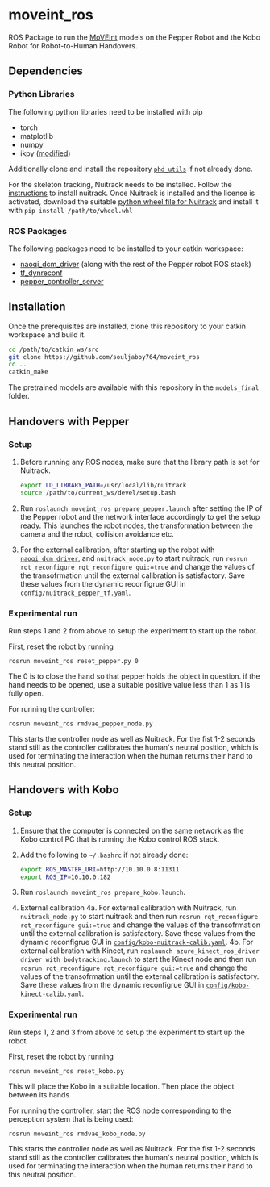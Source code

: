 # moveint_ros

ROS Package to run the [MoVEInt](https://github.com/souljaboy764/moveint) models on the Pepper Robot and the Kobo Robot for Robot-to-Human Handovers.

## Dependencies

### Python Libraries

The following python libraries need to be installed with pip

- torch
- matplotlib
- numpy
- ikpy ([modified](https://github.com/souljaboy764/ikpy))

Additionally clone and install the repository [`phd_utils`](https://github.com/souljaboy764/phd_utils) if not already done.

For the skeleton tracking, Nuitrack needs to be installed. Follow the [instructions](https://github.com/3DiVi/nuitrack-sdk/blob/master/doc/Install.md) to install nuitrack. Once Nuitrack is installed and the license is activated, download the suitable [python wheel file for Nuitrack](https://github.com/3DiVi/nuitrack-sdk/tree/master/PythonNuitrack-beta/pip_packages/dist) and install it with `pip install /path/to/wheel.whl`

### ROS Packages

The following packages need to be installed to your catkin workspace:

- [naoqi_dcm_driver](https://github.com/souljaboy764/naoqi_dcm_driver) (along with the rest of the Pepper robot ROS stack)
- [tf_dynreconf](https://github.com/souljaboy764/tf_dynreconf)
- [pepper_controller_server](https://github.com/souljaboy764/pepper_controller_server)

## Installation

Once the prerequisites are installed, clone this repository to your catkin workspace and build it.

```bash
cd /path/to/catkin_ws/src
git clone https://github.com/souljaboy764/moveint_ros
cd ..
catkin_make
```

The pretrained models are available with this repository in the `models_final` folder.

## Handovers with Pepper

### Setup

1. Before running any ROS nodes, make sure that the library path is set for Nuitrack.

    ```bash
    export LD_LIBRARY_PATH=/usr/local/lib/nuitrack
    source /path/to/current_ws/devel/setup.bash
    ```

2. Run `roslaunch moveint_ros prepare_pepper.launch` after setting the IP of the Pepper robot and the network interface accordingly to get the setup ready. This launches the robot nodes, the transformation between the camera and the robot, collision avoidance etc.

3. For the external calibration, after starting up the robot with [`naoqi_dcm_driver`](https://github.com/souljaboy764/naoqi_dcm_driver), and `nuitrack_node.py` to start nuitrack, run `rosrun rqt_reconfigure rqt_reconfigure gui:=true` and change the values of the transofrmation until the external calibration is satisfactory. Save these values from the dynamic reconfigrue GUI in [`config/nuitrack_pepper_tf.yaml`](config/nuitrack_pepper_tf.yaml).

### Experimental run

Run steps 1 and 2 from above to setup the experiment to start up the robot.

First, reset the robot by running

`rosrun moveint_ros reset_pepper.py 0`

The 0 is to close the hand so that pepper holds the object in question. if the hand needs to be opened, use a suitable positive value less than 1 as 1 is fully open.

For running the controller:

`rosrun moveint_ros rmdvae_pepper_node.py`

This starts the controller node as well as Nuitrack. For the fist 1-2 seconds stand still as the controller calibrates the human's neutral position, which is used for terminating the interaction when the human returns their hand to this neutral position.

## Handovers with Kobo

### Setup

1. Ensure that the computer is connected on the same network as the Kobo control PC that is running the Kobo control ROS stack.
2. Add the following to `~/.bashrc` if not already done:

    ```bash
    export ROS_MASTER_URI=http://10.10.0.8:11311
    export ROS_IP=10.10.0.182
    ```

3. Run `roslaunch moveint_ros prepare_kobo.launch`.

4. External calibration
    4a. For external calibration with Nuitrack, run `nuitrack_node.py` to start nuitrack and then run `rosrun rqt_reconfigure rqt_reconfigure gui:=true` and change the values of the transofrmation until the external calibration is satisfactory. Save these values from the dynamic reconfigrue GUI in [`config/kobo-nuitrack-calib.yaml`](config/kobo-nuitrack-calib.yaml).
    4b. For external calibration with Kinect, run `roslaunch azure_kinect_ros_driver driver_with_bodytracking.launch` to start the Kinect node and then run `rosrun rqt_reconfigure rqt_reconfigure gui:=true` and change the values of the transofrmation until the external calibration is satisfactory. Save these values from the dynamic reconfigrue GUI in [`config/kobo-kinect-calib.yaml`](config/kobo-kinect-calib.yaml).

### Experimental run

Run steps 1, 2 and 3 from above to setup the experiment to start up the robot.

First, reset the robot by running

`rosrun moveint_ros reset_kobo.py`

This will place the Kobo in a suitable location. Then place the object between its hands

For running the controller, start the ROS node corresponding to the perception system that is being used:

`rosrun moveint_ros rmdvae_kobo_node.py`

This starts the controller node as well as Nuitrack. For the fist 1-2 seconds stand still as the controller calibrates the human's neutral position, which is used for terminating the interaction when the human returns their hand to this neutral position.
